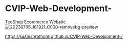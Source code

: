 # CVIP-Web-Development-
TeeShop Ecommerce Website
![20230705_161921_0000-removebg-preview](https://github.com/KashishRathore/CVIP-Web-Development-/assets/115409116/3c15e96b-d10e-44df-bd13-f2745f6ba889)



 https://kashishrathore.github.io/CVIP-Web-Development-/
